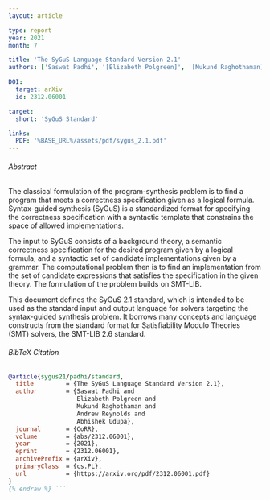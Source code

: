 ```yaml
---
layout: article

type: report
year: 2021
month: 7

title: 'The SyGuS Language Standard Version 2.1'
authors: ['Saswat Padhi', '[Elizabeth Polgreen]', '[Mukund Raghothaman]', '[Andrew Reynolds]', '[Abhishek Udupa]']

DOI:
  target: arXiv
  id: 2312.06001

target:
  short: 'SyGuS Standard'

links:
  PDF: '%BASE_URL%/assets/pdf/sygus_2.1.pdf'
---
```


###### Abstract

The classical formulation of the program-synthesis problem
is to find a program that meets a correctness specification
given as a logical formula.
Syntax-guided synthesis (SyGuS) is a standardized format
for specifying the correctness specification with a syntactic template
that constrains the space of allowed implementations.

The input to SyGuS consists of a background theory,
a semantic correctness specification for the desired program
given by a logical formula,
and a syntactic set of candidate implementations
given by a grammar.
The computational problem then is to find an implementation
from the set of candidate expressions
that satisfies the specification in the given theory.
The formulation of the problem builds on SMT-LIB.

This document defines the SyGuS 2.1 standard,
which is intended to be used as the standard input and output language for solvers
targeting the syntax-guided synthesis problem.
It borrows many concepts and language constructs
from the standard format for Satisfiability Modulo Theories (SMT) solvers,
the SMT-LIB 2.6 standard.

###### BibTeX Citation

```bibtex {% raw %}
@article{sygus21/padhi/standard,
  title         = {The SyGuS Language Standard Version 2.1},
  author        = {Saswat Padhi and
                   Elizabeth Polgreen and
                   Mukund Raghothaman and
                   Andrew Reynolds and
                   Abhishek Udupa},
  journal       = {CoRR},
  volume        = {abs/2312.06001},
  year          = {2021},
  eprint        = {2312.06001},
  archivePrefix = {arXiv},
  primaryClass  = {cs.PL},
  url           = {https://arxiv.org/pdf/2312.06001.pdf}
}
{% endraw %} ```